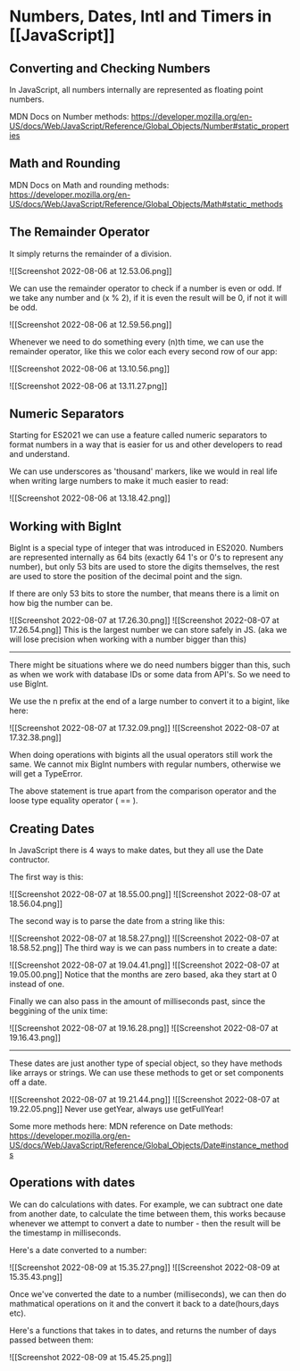 # Numbers, Dates, Intl and Timers in [[JavaScript]]
## Converting and Checking Numbers
In JavaScript, all numbers internally are represented as floating point numbers.

MDN Docs on Number methods: https://developer.mozilla.org/en-US/docs/Web/JavaScript/Reference/Global_Objects/Number#static_properties

## Math and Rounding
MDN Docs on Math and rounding methods: https://developer.mozilla.org/en-US/docs/Web/JavaScript/Reference/Global_Objects/Math#static_methods

## The Remainder Operator
It simply returns the remainder of a division. 

![[Screenshot 2022-08-06 at 12.53.06.png]]

We can use the remainder operator to check if a number is even or odd. If we take any number and (x % 2), if it is even the result will be 0, if not it will be odd.

![[Screenshot 2022-08-06 at 12.59.56.png]]

Whenever we need to do something every (n)th time, we can use the remainder operator, like this we color each every second row of our app:

![[Screenshot 2022-08-06 at 13.10.56.png]]

![[Screenshot 2022-08-06 at 13.11.27.png]]

## Numeric Separators
Starting for ES2021 we can use a feature called numeric separators to format numbers in a way that is easier for us and other developers to read and understand.

We can use underscores as 'thousand' markers, like we would in real life when writing large numbers to make it much easier to read:

![[Screenshot 2022-08-06 at 13.18.42.png]]

## Working with BigInt
BigInt is a special type of integer that was introduced in ES2020. Numbers are represented internally as 64 bits (exactly 64 1's or 0's to represent any number), but only 53 bits are used to store the digits themselves, the rest are used to store the position of the decimal point and the sign.

If there are only 53 bits to store the number, that means there is a limit on how big the number can be.

![[Screenshot 2022-08-07 at 17.26.30.png]]
![[Screenshot 2022-08-07 at 17.26.54.png]]
This is the largest number we can store safely in JS. (aka we will lose precision when working with a number bigger than this)

------------------------------

There might be situations where we do need numbers bigger than this, such as when we work with database IDs or some data from API's. So we need to use BigInt.

We use the n prefix at the end of a large number to convert it to a bigint, like here:

![[Screenshot 2022-08-07 at 17.32.09.png]]
![[Screenshot 2022-08-07 at 17.32.38.png]]

When doing operations with bigints all the usual operators still work the same. We cannot mix BigInt numbers with regular numbers, otherwise we will get a TypeError.

The above statement is true apart from the comparison operator and the loose type equality operator ( == ).

## Creating Dates
In JavaScript there is 4 ways to make dates, but they all use the Date contructor. 

The first way is this:

![[Screenshot 2022-08-07 at 18.55.00.png]]
![[Screenshot 2022-08-07 at 18.56.04.png]]

The second way is to parse the date from a string like this:

![[Screenshot 2022-08-07 at 18.58.27.png]]
![[Screenshot 2022-08-07 at 18.58.52.png]]
The third way is we can pass numbers in to create a date:

![[Screenshot 2022-08-07 at 19.04.41.png]]
![[Screenshot 2022-08-07 at 19.05.00.png]]
Notice that the months are zero based, aka they start at 0 instead of one.

Finally we can also pass in the amount of milliseconds past, since the beggining of the unix time:

![[Screenshot 2022-08-07 at 19.16.28.png]]
![[Screenshot 2022-08-07 at 19.16.43.png]]

------------------------

These dates are just another type of special object, so they have methods like arrays or strings. We can use these methods to get or set components off a date.

![[Screenshot 2022-08-07 at 19.21.44.png]]
![[Screenshot 2022-08-07 at 19.22.05.png]]
Never use getYear, always use getFullYear!

Some more methods here:
MDN reference on Date methods: https://developer.mozilla.org/en-US/docs/Web/JavaScript/Reference/Global_Objects/Date#instance_methods

## Operations with dates
We can do calculations with dates. For example, we can subtract one date from another date, to calculate the time between them, this works because whenever we attempt to convert a date to number - then the result will be the timestamp in milliseconds.

Here's a date converted to a number:

![[Screenshot 2022-08-09 at 15.35.27.png]]
![[Screenshot 2022-08-09 at 15.35.43.png]]

Once we've converted the date to a number (milliseconds), we can then do mathmatical operations on it and the convert it back to a date(hours,days etc).

Here's a functions that takes in to dates, and returns the number of days passed between them:

![[Screenshot 2022-08-09 at 15.45.25.png]]

